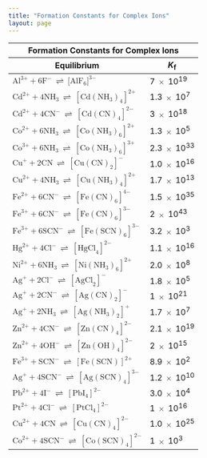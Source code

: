 ```yaml
---
title: "Formation Constants for Complex Ions"
layout: page
---
```



<table summary="2" class="span-all"><thead>
<tr valign="middle">
<th colspan="2" data-align="center">Formation Constants for Complex Ions</th>
</tr>
<tr valign="middle">
<th data-align="left">Equilibrium</th>
<th data-align="left"><em>K</em><sub>f</sub></th>
</tr>
</thead><tbody>
<tr valign="middle">
<td data-align="left"><math xmlns="http://www.w3.org/1998/Math/MathML"><mrow><msup><mrow><mtext>Al</mtext></mrow><mrow><mtext>3+</mtext></mrow></msup><mo>+</mo><mn>6</mn><msup><mtext>F</mtext><mtext>−</mtext></msup><mspace width="0.2em" /><mo stretchy="false">⇌</mo><mspace width="0.2em" /><msup><mrow><mo stretchy="false">[</mo><msub><mrow><mtext>AlF</mtext></mrow><mn>6</mn></msub><mo stretchy="false">]</mo></mrow><mrow><mtext>3−</mtext></mrow></msup></mrow></math></td>
<td data-align="left">7 <math xmlns="http://www.w3.org/1998/Math/MathML"><mo>×</mo></math> 10<sup>19</sup></td>
</tr>
<tr valign="middle">
<td data-align="left"><math xmlns="http://www.w3.org/1998/Math/MathML"><mrow><msup><mrow><mtext>Cd</mtext></mrow><mrow><mtext>2+</mtext></mrow></msup><mo>+</mo><mn>4</mn><msub><mrow><mtext>NH</mtext></mrow><mtext>3</mtext></msub><mspace width="0.2em" /><mo stretchy="false">⇌</mo><mspace width="0.2em" /><msup><mrow><mrow><mo>[</mo><mrow><mtext>Cd</mtext><msub><mrow><mrow><mo>(</mo><mrow><msub><mrow><mtext>NH</mtext></mrow><mn>3</mn></msub></mrow><mo>)</mo></mrow></mrow><mn>4</mn></msub></mrow><mo>]</mo></mrow></mrow><mrow><mtext>2</mtext><mtext>+</mtext></mrow></msup></mrow></math></td>
<td data-align="left">1.3 <math xmlns="http://www.w3.org/1998/Math/MathML"><mo>×</mo></math> 10<sup>7</sup></td>
</tr>
<tr valign="middle">
<td data-align="left"><math xmlns="http://www.w3.org/1998/Math/MathML"><mrow><msup><mrow><mtext>Cd</mtext></mrow><mrow><mtext>2+</mtext></mrow></msup><mo>+</mo><mn>4</mn><msup><mrow><mtext>CN</mtext></mrow><mtext>−</mtext></msup><mspace width="0.2em" /><mo stretchy="false">⇌</mo><mspace width="0.2em" /><msup><mrow><mrow><mo>[</mo><mrow><mtext>Cd</mtext><msub><mrow><mrow><mo>(</mo><mrow><mtext>CN</mtext></mrow><mo>)</mo></mrow></mrow><mn>4</mn></msub></mrow><mo>]</mo></mrow></mrow><mrow><mn>2−</mn></mrow></msup></mrow></math></td>
<td data-align="left">3 <math xmlns="http://www.w3.org/1998/Math/MathML"><mo>×</mo></math> 10<sup>18</sup></td>
</tr>
<tr valign="middle">
<td data-align="left"><math xmlns="http://www.w3.org/1998/Math/MathML"><mrow><msup><mrow><mtext>Co</mtext></mrow><mrow><mtext>2+</mtext></mrow></msup><mo>+</mo><mn>6</mn><msub><mrow><mtext>NH</mtext></mrow><mtext>3</mtext></msub><mspace width="0.2em" /><mo stretchy="false">⇌</mo><mspace width="0.2em" /><msup><mrow><mrow><mo>[</mo><mrow><mtext>Co</mtext><msub><mrow><mrow><mo>(</mo><mrow><msub><mrow><mtext>NH</mtext></mrow><mn>3</mn></msub></mrow><mo>)</mo></mrow></mrow><mn>6</mn></msub></mrow><mo>]</mo></mrow></mrow><mrow><mn>2+</mn></mrow></msup></mrow></math></td>
<td data-align="left">1.3 <math xmlns="http://www.w3.org/1998/Math/MathML"><mo>×</mo></math> 10<sup>5</sup></td>
</tr>
<tr valign="middle">
<td data-align="left"><math xmlns="http://www.w3.org/1998/Math/MathML"><mrow><msup><mrow><mtext>Co</mtext></mrow><mrow><mtext>3+</mtext></mrow></msup><mo>+</mo><mn>6</mn><msub><mrow><mtext>NH</mtext></mrow><mtext>3</mtext></msub><mspace width="0.2em" /><mo stretchy="false">⇌</mo><mspace width="0.2em" /><msup><mrow><mrow><mo>[</mo><mrow><mtext>Co</mtext><msub><mrow><mrow><mo>(</mo><mrow><msub><mrow><mtext>NH</mtext></mrow><mn>3</mn></msub></mrow><mo>)</mo></mrow></mrow><mn>6</mn></msub></mrow><mo>]</mo></mrow></mrow><mrow><mn>3+</mn></mrow></msup></mrow></math></td>
<td data-align="left">2.3 <math xmlns="http://www.w3.org/1998/Math/MathML"><mo>×</mo></math> 10<sup>33</sup></td>
</tr>
<tr valign="middle">
<td data-align="left"><math xmlns="http://www.w3.org/1998/Math/MathML"><mrow><msup><mrow><mtext>Cu</mtext></mrow><mo>+</mo></msup><mo>+</mo><mn>2</mn><mtext>CN</mtext><mspace width="0.2em" /><mo stretchy="false">⇌</mo><mspace width="0.2em" /><msup><mrow><mrow><mo>[</mo><mrow><mtext>Cu</mtext><msub><mrow><mrow><mo>(</mo><mrow><mtext>CN</mtext></mrow><mo>)</mo></mrow></mrow><mn>2</mn></msub></mrow><mo>]</mo></mrow></mrow><mo>−</mo></msup></mrow></math></td>
<td data-align="left">1.0 <math xmlns="http://www.w3.org/1998/Math/MathML"><mo>×</mo></math> 10<sup>16</sup></td>
</tr>
<tr valign="middle">
<td data-align="left"><math xmlns="http://www.w3.org/1998/Math/MathML"><mrow><msup><mrow><mtext>Cu</mtext></mrow><mrow><mtext>2+</mtext></mrow></msup><mo>+</mo><mn>4</mn><msub><mrow><mtext>NH</mtext></mrow><mtext>3</mtext></msub><mspace width="0.2em" /><mo stretchy="false">⇌</mo><mspace width="0.2em" /><msup><mrow><mrow><mo>[</mo><mrow><mtext>Cu</mtext><msub><mrow><mrow><mo>(</mo><mrow><msub><mrow><mtext>NH</mtext></mrow><mn>3</mn></msub></mrow><mo>)</mo></mrow></mrow><mn>4</mn></msub></mrow><mo>]</mo></mrow></mrow><mrow><mn>2+</mn></mrow></msup></mrow></math></td>
<td data-align="left">1.7 <math xmlns="http://www.w3.org/1998/Math/MathML"><mo>×</mo></math> 10<sup>13</sup></td>
</tr>
<tr valign="middle">
<td data-align="left"><math xmlns="http://www.w3.org/1998/Math/MathML"><mrow><msup><mrow><mtext>Fe</mtext></mrow><mrow><mtext>2+</mtext></mrow></msup><mo>+</mo><mn>6</mn><msup><mrow><mtext>CN</mtext></mrow><mtext>−</mtext></msup><mspace width="0.2em" /><mo stretchy="false">⇌</mo><mspace width="0.2em" /><msup><mrow><mrow><mo>[</mo><mrow><mtext>Fe</mtext><msub><mrow><mrow><mo>(</mo><mrow><mtext>CN</mtext></mrow><mo>)</mo></mrow></mrow><mn>6</mn></msub></mrow><mo>]</mo></mrow></mrow><mrow><mn>4−</mn></mrow></msup></mrow></math></td>
<td data-align="left">1.5 <math xmlns="http://www.w3.org/1998/Math/MathML"><mo>×</mo></math> 10<sup>35</sup></td>
</tr>
<tr valign="middle">
<td data-align="left"><math xmlns="http://www.w3.org/1998/Math/MathML"><mrow><msup><mrow><mtext>Fe</mtext></mrow><mrow><mtext>3+</mtext></mrow></msup><mo>+</mo><mn>6</mn><msup><mrow><mtext>CN</mtext></mrow><mtext>−</mtext></msup><mspace width="0.2em" /><mo stretchy="false">⇌</mo><mspace width="0.2em" /><msup><mrow><mrow><mo>[</mo><mrow><mtext>Fe</mtext><msub><mrow><mrow><mo>(</mo><mrow><mtext>CN</mtext></mrow><mo>)</mo></mrow></mrow><mn>6</mn></msub></mrow><mo>]</mo></mrow></mrow><mrow><mn>3−</mn></mrow></msup></mrow></math></td>
<td data-align="left">2 <math xmlns="http://www.w3.org/1998/Math/MathML"><mo>×</mo></math> 10<sup>43</sup></td>
</tr>
<tr valign="middle">
<td data-align="left"><math xmlns="http://www.w3.org/1998/Math/MathML"><mrow><msup><mrow><mtext>Fe</mtext></mrow><mrow><mtext>3+</mtext></mrow></msup><mo>+</mo><mn>6</mn><msup><mrow><mtext>SCN</mtext></mrow><mtext>−</mtext></msup><mspace width="0.2em" /><mo stretchy="false">⇌</mo><mspace width="0.2em" /><msup><mrow><mrow><mo>[</mo><mrow><mtext>Fe</mtext><msub><mrow><mrow><mo>(</mo><mrow><mtext>SCN</mtext></mrow><mo>)</mo></mrow></mrow><mn>6</mn></msub></mrow><mo>]</mo></mrow></mrow><mrow><mn>3−</mn></mrow></msup></mrow></math></td>
<td data-align="left">3.2 <math xmlns="http://www.w3.org/1998/Math/MathML"><mo>×</mo></math> 10<sup>3</sup></td>
</tr>
<tr valign="middle">
<td data-align="left"><math xmlns="http://www.w3.org/1998/Math/MathML"><mrow><msup><mrow><mtext>Hg</mtext></mrow><mrow><mtext>2+</mtext></mrow></msup><mo>+</mo><mn>4</mn><msup><mrow><mtext>Cl</mtext></mrow><mtext>−</mtext></msup><mspace width="0.2em" /><mo stretchy="false">⇌</mo><mspace width="0.2em" /><msup><mrow><mrow><mo>[</mo><mrow><msub><mrow><mtext>HgCl</mtext></mrow><mn>4</mn></msub></mrow><mo>]</mo></mrow></mrow><mrow><mn>2−</mn></mrow></msup></mrow></math></td>
<td data-align="left">1.1 <math xmlns="http://www.w3.org/1998/Math/MathML"><mo>×</mo></math> 10<sup>16</sup></td>
</tr>
<tr valign="middle">
<td data-align="left"><math xmlns="http://www.w3.org/1998/Math/MathML"><mrow><msup><mrow><mtext>Ni</mtext></mrow><mrow><mtext>2+</mtext></mrow></msup><mo>+</mo><mn>6</mn><msub><mrow><mtext>NH</mtext></mrow><mtext>3</mtext></msub><mspace width="0.2em" /><mo stretchy="false">⇌</mo><mspace width="0.2em" /><msup><mrow><mrow><mo>[</mo><mrow><mtext>Ni</mtext><msub><mrow><mrow><mo>(</mo><mrow><msub><mrow><mtext>NH</mtext></mrow><mn>3</mn></msub></mrow><mo>)</mo></mrow></mrow><mn>6</mn></msub></mrow><mo>]</mo></mrow></mrow><mrow><mn>2+</mn></mrow></msup></mrow></math></td>
<td data-align="left">2.0 <math xmlns="http://www.w3.org/1998/Math/MathML"><mo>×</mo></math> 10<sup>8</sup></td>
</tr>
<tr valign="middle">
<td data-align="left"><math xmlns="http://www.w3.org/1998/Math/MathML"><mrow><msup><mrow><mtext>Ag</mtext></mrow><mtext>+</mtext></msup><mo>+</mo><mn>2</mn><msup><mrow><mtext>Cl</mtext></mrow><mtext>−</mtext></msup><mspace width="0.2em" /><mo stretchy="false">⇌</mo><mspace width="0.2em" /><msup><mrow><mrow><mo>[</mo><mrow><msub><mrow><mtext>AgCl</mtext></mrow><mn>2</mn></msub></mrow><mo>]</mo></mrow></mrow><mo>−</mo></msup></mrow></math></td>
<td data-align="left">1.8 <math xmlns="http://www.w3.org/1998/Math/MathML"><mo>×</mo></math> 10<sup>5</sup></td>
</tr>
<tr valign="middle">
<td data-align="left"><math xmlns="http://www.w3.org/1998/Math/MathML"><mrow><msup><mrow><mtext>Ag</mtext></mrow><mtext>+</mtext></msup><mo>+</mo><mn>2</mn><msup><mrow><mtext>CN</mtext></mrow><mtext>−</mtext></msup><mspace width="0.2em" /><mo stretchy="false">⇌</mo><mspace width="0.2em" /><msup><mrow><mrow><mo>[</mo><mrow><mtext>Ag</mtext><msub><mrow><mrow><mo>(</mo><mrow><mtext>CN</mtext></mrow><mo>)</mo></mrow></mrow><mn>2</mn></msub></mrow><mo>]</mo></mrow></mrow><mo>−</mo></msup></mrow></math></td>
<td data-align="left">1 <math xmlns="http://www.w3.org/1998/Math/MathML"><mo>×</mo></math> 10<sup>21</sup></td>
</tr>
<tr valign="middle">
<td data-align="left"><math xmlns="http://www.w3.org/1998/Math/MathML"><mrow><msup><mrow><mtext>Ag</mtext></mrow><mtext>+</mtext></msup><mo>+</mo><mn>2</mn><msub><mrow><mtext>NH</mtext></mrow><mtext>3</mtext></msub><mspace width="0.2em" /><mo stretchy="false">⇌</mo><mspace width="0.2em" /><msup><mrow><mrow><mo>[</mo><mrow><mtext>Ag</mtext><msub><mrow><mrow><mo>(</mo><mrow><msub><mrow><mtext>NH</mtext></mrow><mn>3</mn></msub></mrow><mo>)</mo></mrow></mrow><mn>2</mn></msub></mrow><mo>]</mo></mrow></mrow><mo>+</mo></msup></mrow></math></td>
<td data-align="left">1.7 <math xmlns="http://www.w3.org/1998/Math/MathML"><mo>×</mo></math> 10<sup>7</sup></td>
</tr>
<tr valign="middle">
<td data-align="left"><math xmlns="http://www.w3.org/1998/Math/MathML"><mrow><msup><mrow><mtext>Zn</mtext></mrow><mrow><mtext>2+</mtext></mrow></msup><mo>+</mo><mn>4</mn><msup><mrow><mtext>CN</mtext></mrow><mtext>−</mtext></msup><mspace width="0.2em" /><mo stretchy="false">⇌</mo><mspace width="0.2em" /><msup><mrow><mrow><mo>[</mo><mrow><mtext>Zn</mtext><msub><mrow><mrow><mo>(</mo><mrow><mtext>CN</mtext></mrow><mo>)</mo></mrow></mrow><mn>4</mn></msub></mrow><mo>]</mo></mrow></mrow><mrow><mn>2−</mn></mrow></msup></mrow></math></td>
<td data-align="left">2.1 <math xmlns="http://www.w3.org/1998/Math/MathML"><mo>×</mo></math> 10<sup>19</sup></td>
</tr>
<tr valign="middle">
<td data-align="left"><math xmlns="http://www.w3.org/1998/Math/MathML"><mrow><msup><mrow><mtext>Zn</mtext></mrow><mrow><mtext>2+</mtext></mrow></msup><mo>+</mo><mn>4</mn><msup><mrow><mtext>OH</mtext></mrow><mtext>−</mtext></msup><mspace width="0.2em" /><mo stretchy="false">⇌</mo><mspace width="0.2em" /><msup><mrow><mrow><mo>[</mo><mrow><mtext>Zn</mtext><msub><mrow><mrow><mo>(</mo><mrow><mtext>OH</mtext></mrow><mo>)</mo></mrow></mrow><mn>4</mn></msub></mrow><mo>]</mo></mrow></mrow><mrow><mn>2−</mn></mrow></msup></mrow></math></td>
<td data-align="left">2 <math xmlns="http://www.w3.org/1998/Math/MathML"><mo>×</mo></math> 10<sup>15</sup></td>
</tr>
<tr valign="middle">
<td data-align="left"><math xmlns="http://www.w3.org/1998/Math/MathML"><mrow><msup><mrow><mtext>Fe</mtext></mrow><mrow><mtext>3+</mtext></mrow></msup><mo>+</mo><msup><mrow><mtext>SCN</mtext></mrow><mtext>−</mtext></msup><mspace width="0.2em" /><mo stretchy="false">⇌</mo><mspace width="0.2em" /><msup><mrow><mrow><mo>[</mo><mrow><mtext>Fe</mtext><mrow><mo>(</mo><mrow><mtext>SCN</mtext></mrow><mo>)</mo></mrow></mrow><mo>]</mo></mrow></mrow><mrow><mn>2+</mn></mrow></msup></mrow></math></td>
<td data-align="left">8.9 <math xmlns="http://www.w3.org/1998/Math/MathML"><mo>×</mo></math> 10<sup>2</sup></td>
</tr>
<tr valign="middle">
<td data-align="left"><math xmlns="http://www.w3.org/1998/Math/MathML"><mrow><msup><mrow><mtext>Ag</mtext></mrow><mtext>+</mtext></msup><mo>+</mo><mn>4</mn><msup><mrow><mtext>SCN</mtext></mrow><mtext>−</mtext></msup><mspace width="0.2em" /><mo stretchy="false">⇌</mo><mspace width="0.2em" /><msup><mrow><mrow><mo>[</mo><mrow><mtext>Ag</mtext><msub><mrow><mrow><mo>(</mo><mrow><mtext>SCN</mtext></mrow><mo>)</mo></mrow></mrow><mn>4</mn></msub></mrow><mo>]</mo></mrow></mrow><mrow><mn>3−</mn></mrow></msup></mrow></math></td>
<td data-align="left">1.2 <math xmlns="http://www.w3.org/1998/Math/MathML"><mo>×</mo></math> 10<sup>10</sup></td>
</tr>
<tr valign="middle">
<td data-align="left"><math xmlns="http://www.w3.org/1998/Math/MathML"><mrow><msup><mrow><mtext>Pb</mtext></mrow><mrow><mtext>2+</mtext></mrow></msup><mo>+</mo><mn>4</mn><msup><mtext>I</mtext><mtext>−</mtext></msup><mspace width="0.2em" /><mo stretchy="false">⇌</mo><mspace width="0.2em" /><msup><mrow><mrow><mo>[</mo><mrow><msub><mrow><mtext>PbI</mtext></mrow><mn>4</mn></msub></mrow><mo>]</mo></mrow></mrow><mrow><mn>2−</mn></mrow></msup></mrow></math></td>
<td data-align="left">3.0 <math xmlns="http://www.w3.org/1998/Math/MathML"><mo>×</mo></math> 10<sup>4</sup></td>
</tr>
<tr valign="middle">
<td data-align="left"><math xmlns="http://www.w3.org/1998/Math/MathML"><mrow><msup><mrow><mtext>Pt</mtext></mrow><mrow><mtext>2+</mtext></mrow></msup><mo>+</mo><mn>4</mn><msup><mrow><mtext>Cl</mtext></mrow><mtext>−</mtext></msup><mspace width="0.2em" /><mo stretchy="false">⇌</mo><mspace width="0.2em" /><msup><mrow><mrow><mo>[</mo><mrow><msub><mrow><mtext>PtCl</mtext></mrow><mn>4</mn></msub></mrow><mo>]</mo></mrow></mrow><mrow><mn>2−</mn></mrow></msup></mrow></math></td>
<td data-align="left">1 <math xmlns="http://www.w3.org/1998/Math/MathML"><mo>×</mo></math> 10<sup>16</sup></td>
</tr>
<tr valign="middle">
<td data-align="left"><math xmlns="http://www.w3.org/1998/Math/MathML"><mrow><msup><mrow><mtext>Cu</mtext></mrow><mrow><mtext>2+</mtext></mrow></msup><mo>+</mo><mn>4</mn><mtext>CN</mtext><mspace width="0.2em" /><mo stretchy="false">⇌</mo><mspace width="0.2em" /><msup><mrow><mrow><mo>[</mo><mrow><mtext>Cu</mtext><msub><mrow><mrow><mo>(</mo><mrow><mtext>CN</mtext></mrow><mo>)</mo></mrow></mrow><mn>4</mn></msub></mrow><mo>]</mo></mrow></mrow><mrow><mn>2−</mn></mrow></msup></mrow></math></td>
<td data-align="left">1.0 <math xmlns="http://www.w3.org/1998/Math/MathML"><mo>×</mo></math> 10<sup>25</sup></td>
</tr>
<tr valign="middle">
<td data-align="left"><math xmlns="http://www.w3.org/1998/Math/MathML"><mrow><msup><mrow><mtext>Co</mtext></mrow><mrow><mtext>2+</mtext></mrow></msup><mo>+</mo><mn>4</mn><msup><mrow><mtext>SCN</mtext></mrow><mtext>−</mtext></msup><mspace width="0.2em" /><mo stretchy="false">⇌</mo><mspace width="0.2em" /><msup><mrow><mrow><mo>[</mo><mrow><mtext>Co</mtext><msub><mrow><mrow><mo>(</mo><mrow><mtext>SCN</mtext></mrow><mo>)</mo></mrow></mrow><mn>4</mn></msub></mrow><mo>]</mo></mrow></mrow><mrow><mn>2−</mn></mrow></msup></mrow></math></td>
<td data-align="left">1 <math xmlns="http://www.w3.org/1998/Math/MathML"><mo>×</mo></math> 10<sup>3</sup></td>
</tr>
</tbody></table>

